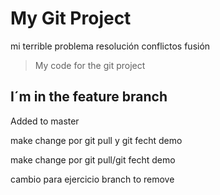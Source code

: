 # My Git Project

mi terrible problema resolución conflictos fusión

>My code for the git project

## I´m in the feature branch

Added to master

make change por git pull y git fecht demo

make change por git pull/git fecht demo

cambio para ejercicio branch to remove

